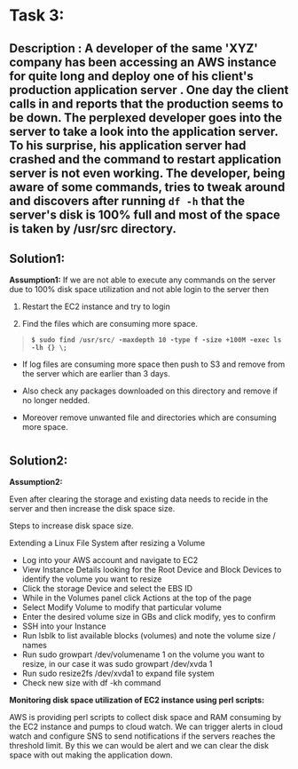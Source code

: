 #
# Task 3:
## Description : A developer of the same 'XYZ' company has been accessing an AWS instance for quite long and deploy one of his client's production application server . One day the client calls in and reports that the production seems to be down. The perplexed developer goes into the server to take a look into the application server. To his surprise, his application server had crashed and the command to restart application server is not even working. The developer, being aware of some commands, tries to tweak around and discovers after running ` df -h ` that the server's disk is 100% full and most of the space is taken by /usr/src directory.

## Solution1:

**Assumption1:** If we are not able to execute any commands on the server due to 100% disk space utilization and not able login to the server then

1. Restart the EC2 instance and try to login

2. Find the files which are consuming more space.

> **`$ sudo find /usr/src/ -maxdepth 10 -type f -size +100M -exec ls -lh {} \;`**

- If log files are consuming more space then push to S3 and remove from the server which are earlier than 3 days.

- Also check any packages downloaded on this directory and remove if no longer nedded.

- Moreover remove unwanted file and directories which are consuming more space.

#
## Solution2: 

**Assumption2:**

Even after clearing the storage and existing data needs to recide in the server and then increase the disk space size. 

Steps to increase disk space size. 

Extending a Linux File System after resizing a Volume
- Log into your AWS account and navigate to EC2
- View Instance Details looking for the Root Device and Block Devices to identify the volume you want to resize
- Click the storage Device and select the EBS ID
- While in the Volumes panel click Actions at the top of the page
- Select Modify Volume to modify that particular volume
- Enter the desired volume size in GBs and click modify, yes to confirm
- SSH into your Instance
- Run lsblk to list available blocks (volumes) and note the volume size / names
- Run sudo growpart /dev/volumename 1 on the volume you want to resize, in our case it was sudo growpart /dev/xvda 1
- Run sudo resize2fs /dev/xvda1  to expand file system
- Check new size with df -kh command


**Monitoring disk space utilization of EC2 instance using perl scripts:**

AWS is providing perl scripts to collect disk space and RAM consuming by the EC2 instance and pumps to cloud watch. We can trigger alerts in cloud watch and configure SNS to send notifications if the servers reaches the threshold limit. 
By this we can would be alert and we can clear the disk space with out making the application down. 


